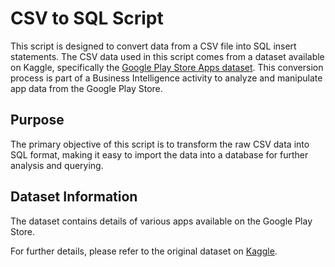 # CSV to SQL Script

This script is designed to convert data from a CSV file into SQL insert statements. The CSV data used in this script comes from a dataset available on Kaggle, specifically the [Google Play Store Apps dataset](https://www.kaggle.com/datasets/lava18/google-play-store-apps). This conversion process is part of a Business Intelligence activity to analyze and manipulate app data from the Google Play Store.

## Purpose

The primary objective of this script is to transform the raw CSV data into SQL format, making it easy to import the data into a database for further analysis and querying.

## Dataset Information

The dataset contains details of various apps available on the Google Play Store.

For further details, please refer to the original dataset on [Kaggle](https://www.kaggle.com/datasets/lava18/google-play-store-apps).
